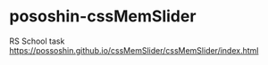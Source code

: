 # pososhin-cssMemSlider
RS School task
https://possoshin.github.io/cssMemSlider/cssMemSlider/index.html
